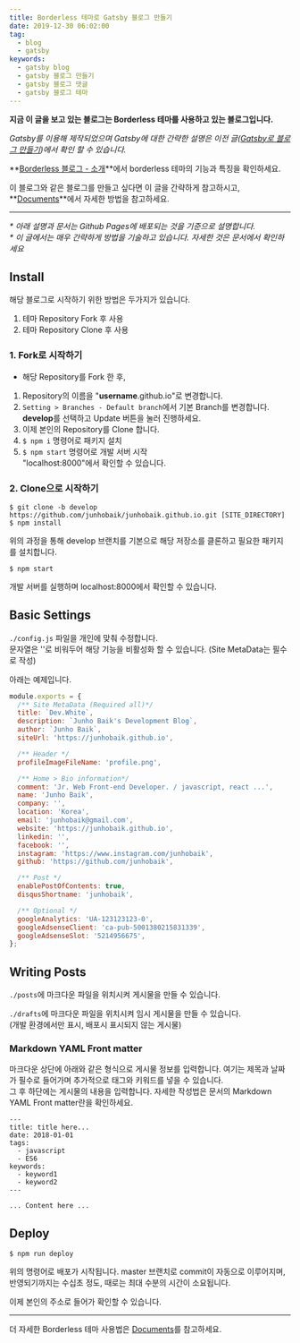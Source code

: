 ```yaml
---
title: Borderless 테마로 Gatsby 블로그 만들기
date: 2019-12-30 06:02:00
tag:
  - blog
  - gatsby
keywords:
  - gatsby blog
  - gatsby 블로그 만들기
  - gatsby 블로그 댓글
  - gatsby 블로그 테마
---
```


**지금 이 글을 보고 있는 블로그는 Borderless 테마를 사용하고 있는 블로그입니다.**

_Gatsby를 이용해 제작되었으며 Gatsby에 대한 간략한 설명은 이전 글([Gatsby로 블로그 만들기](/create-gatsby-blog))에서 확인 할 수 있습니다._

**[Borderless 블로그 - 소개](/develop-blog-v3_2)**에서 borderless 테마의 기능과 특징을 확인하세요.

이 블로그와 같은 블로그를 만들고 싶다면 이 글을 간략하게 참고하시고,  
**[Documents](<https://github.com/junhobaik/junhobaik.github.io/wiki/Document-(Borderless)>)**에서 자세한 방법을 참고하세요.

---

_\* 아래 설명과 문서는 Github Pages에 배포되는 것을 기준으로 설명합니다._  
_\* 이 글에서는 매우 간략하게 방법을 기술하고 있습니다. 자세한 것은 문서에서 확인하세요_

## Install

해당 블로그로 시작하기 위한 방법은 두가지가 있습니다.

1. 테마 Repository Fork 후 사용
1. 테마 Repository Clone 후 사용

### 1. **Fork**로 시작하기

- 해당 Repository를 Fork 한 후,

1. Repository의 이름을 "**username**.github.io"로 변경합니다.
1. `Setting > Branches - Default branch`에서 기본 Branch를 변경합니다. **develop**를 선택하고 Update 버튼을 눌러 진행하세요.
1. 이제 본인의 Repository를 Clone 합니다.
1. `$ npm i` 명령어로 패키지 설치
1. `$ npm start` 명령어로 개발 서버 시작  
   "localhost:8000"에서 확인할 수 있습니다.

### 2. **Clone**으로 시작하기

```shell
$ git clone -b develop https://github.com/junhobaik/junhobaik.github.io.git [SITE_DIRECTORY]
$ npm install
```

위의 과정을 통해 develop 브랜치를 기본으로 해당 저장소를 클론하고 필요한 패키지를 설치합니다.

```shell
$ npm start
```

개발 서버를 실행하며 localhost:8000에서 확인할 수 있습니다.

## Basic Settings

`./config.js` 파일을 개인에 맞춰 수정합니다.  
문자열은 ''로 비워두어 해당 기능을 비활성화 할 수 있습니다. (Site MetaData는 필수로 작성)

아래는 예제입니다.

```javascript
module.exports = {
  /** Site MetaData (Required all)*/
  title: `Dev.White`,
  description: `Junho Baik's Development Blog`,
  author: `Junho Baik`,
  siteUrl: 'https://junhobaik.github.io',

  /** Header */
  profileImageFileName: 'profile.png',

  /** Home > Bio information*/
  comment: 'Jr. Web Front-end Developer. / javascript, react ...',
  name: 'Junho Baik',
  company: '',
  location: 'Korea',
  email: 'junhobaik@gmail.com',
  website: 'https://junhobaik.github.io',
  linkedin: '',
  facebook: '',
  instagram: 'https://www.instagram.com/junhobaik',
  github: 'https://github.com/junhobaik',

  /** Post */
  enablePostOfContents: true,
  disqusShortname: 'junhobaik',

  /** Optional */
  googleAnalytics: 'UA-123123123-0',
  googleAdsenseClient: 'ca-pub-5001380215831339',
  googleAdsenseSlot: '5214956675',
};
```

## Writing Posts

`./posts`에 마크다운 파일을 위치시켜 게시물을 만들 수 있습니다.

`./drafts`에 마크다운 파일을 위치시켜 임시 게시물을 만들 수 있습니다.  
(개발 환경에서만 표시, 배포시 표시되지 않는 게시물)

### Markdown YAML Front matter

마크다운 상단에 아래와 같은 형식으로 게시물 정보를 입력합니다. 여기는 제목과 날짜가 필수로 들어가며 추가적으로 태그와 키워드를 넣을 수 있습니다.  
그 후 하단에는 게시물의 내용을 입력합니다.
자세한 작성법은 문서의 Markdown YAML Front matter란을 확인하세요.

```
---
title: title here...
date: 2018-01-01
tags:
  - javascript
  - ES6
keywords:
  - keyword1
  - keyword2
---

... Content here ...

```

## Deploy

```
$ npm run deploy
```

위의 명령어로 배포가 시작됩니다. master 브랜치로 commit이 자동으로 이루어지며,
반영되기까지는 수십초 정도, 때로는 최대 수분의 시간이 소요됩니다.

이제 본인의 주소로 들어가 확인할 수 있습니다.

---

더 자세한 Borderless 테마 사용법은 [Documents](<https://github.com/junhobaik/junhobaik.github.io/wiki/Document-(Borderless)>)를 참고하세요.
